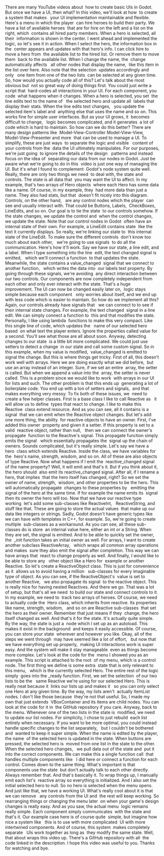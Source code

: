 There are many YouTube videos about 
how to create basic UIs in Godot. But once we have a UI, then what? In this video, we'll look at how 
to create a system that makes   your UI implementation maintainable and flexible. Here's a menu in which the player 
can hire heroes to build their party. We have a list of available heroes 
that are for hire on the left and a list on the right, which 
contains all hired party members. When a hero is selected, all their 
information is shown in the center. I went ahead and implemented the 
logic, so let's see it in action. When I select the hero, the information box in the 
center appears and updates with that hero's info. I can click hire to move a hero from 
the available list to the hired list. Or remove them to move them 
back to the available list. When I change the name, the 
change automatically affects   all other nodes that display the name, 
like this item in the list over here. Also note that the selection 
updates accordingly and only   one item from one of the two lists 
can be selected at any given time. So, how would you actually code all of this? Let's talk about the most obvious but 
not so great way of doing things first. You could just write a script that 
hard-codes all interactions in your UI. For each component, you code 
what happens when it changes. When a hero is selected, you set 
the line edits text to the name of   the selected hero and update all 
labels that display their stats. When the line edits text changes,   you update the selected item's label and 
anything else that uses the name and so on. This works fine for simple user interfaces. But as your UI grows, it 
becomes difficult to change,   logic becomes complicated, and it generates 
a lot of code which is hard to maintain. So how can we do this better? There are many design patterns like 
Model-View-Controller Model-View-View,   Model-View-Presenter and more 
that can be used to manage a UI. To simplify, these are just ways 
to separate the logic and visible   content of your controls from the 
data the UI ultimately manipulates. For our purposes, we're just going 
to ignore the details of the design   patterns and instead focus on the idea of 
separating our data from our nodes in Godot. Just be aware what we're going to do in this 
video is just one way of managing the UI. But it's what I found to complement 
Godot's node system quite well. Really, there are only two things we need 
to deal with, the state and controls. The state is all data that 
you may want the UI to affect. In my example, that's two arrays of Hero objects 
where each Hero has some data like a name. Of course, in my example, they 
had more data than just a name. They also had stats, but that 
doesn't fit nicely into this diagram. Controls, on the other hand,   are any control nodes which the player 
can see and usually interact with. That could be Buttons, Labels, 
CheckBoxes, LineEdits, and so on. Our goal is to tie the state 
to our controls somehow. If the state changes, we update the control and 
when the control changes, we update the state. Note that our control nodes in Godot 
often have an internal state of their own. For example, a LineEdit contains state 
like the text it currently displays. So really, we're linking our state to 
this internal state of the LineEdit. To make sure the different controls 
don't know too much about each other,   we're going to use signals 
to do all the communication. Here's how it'll work. Say we have our state, a line edit, and a label. When I type something into the line 
edit, the text changed signal is emitted,   which we'll connect a function 
to that updates the state. Meanwhile, the state contains a value_changed 
signal that we connect to another function,   which writes the data into 
our labels text property. By going through these signals, we're avoiding 
any direct interaction between our two controls. Our components are now completely independent from 
each other and only ever interact with the state. That's a huge improvement. The UI can now be changed easily later on, 
logic stays simple because each component   only worries about itself, and we end up 
with less code which is easier to maintain. So how do we implement all this? Again, our controls already have signals that   we can connect to to see if 
their internal state changes. For example, the text changed 
signal in a line edit. We can simply connect a function to 
this and that modifies the state. Personally, I like using lambda 
functions to make this very compact. Like this single line of code, which updates the   name of our selected hero based 
on what text the player enters. Ignore the properties called value for a second. You'll see what those are all about soon. Anyway, detecting changes to our state 
is a little bit more complicated. We could just use setters to detect a change 
in our state and call some custom signal. So in this example, when my value is modified, 
value_changed is emitted to signal the change. But this is where things get tricky. First of all, this doesn't work well with arrays. Here we are doing exactly what we did before, 
but use an array instead of an integer. Sure, if we set an entire 
array, the setter is called. But when we append a value into the 
array, the setter is never called. This is a problem since we would like to work 
with arrays in our UI for lists and such. The other problem is that this ends up 
generating a lot of boilerplate code. You end up with a ton of setters and signals, 
and that makes everything very messy. To fix both of these issues, we 
need to create a few helper classes. First is a base class I like to call Reactive as   it will allow us to define 
types that react to change. I like to make this Reactive 
class extend resource. And as you can see, all it contains is a signal 
that we can emit when the Reactive object changes. But let's add one more thing, the ability 
for reactive objects to have an owner. First, I've added this owner 
property and given it a setter. If this property is set to a valid 
reactive object, rather than null,   then we can connect the owner's propagate 
function to the Reactive's signal. This propagate function simply emits the signal   which essentially propagates the 
signal up the chain of owners. Sounds complicated, but it's really simple. Let's say we have a hero 
class which extends Reactive. Inside the class, we have variables for the 
hero's name, strength, wisdom, and so on. All of these are also objects of type Reactive. Now what happens if I emit the 
reactive_changed signal of the name property? Well, it will emit and that's it. But if you think about it, the hero should 
also emit its reactive_changed signal. After all, if I rename a hero, that implies 
that the hero itself has changed, right? So we set the owner of name, strength, 
wisdom, and other properties to be the hero. This will automatically propagate 
changes to these properties by   emitting the signal of the hero at the same time. If for example the name emits its 
signal then its owner the hero will too. Now that we have our reactive type working 
let's add some sub-classes like ReactiveInt,   ReactiveString, and stuff like that. These are going to store the actual values 
that make up our data like integers or strings. Sadly, Godot doesn't have generic types like 
we can have with templates in C++, for example. So, we're going to create multiple 
sub-classes as a workaround. As you can see, all these sub-classes do is store 
an internal value here, either an int or a String. When they are set, the signal is emitted. And to be able to quickly set the owner, the 
_init function takes an initial owner as well. For arrays, I want to create 
another subclass ReactiveArray,   which wraps all common array operations and makes 
sure they also emit the signal after completion. This way we can have arrays that 
react to change properly as well. And finally, I would like to be able to store any   other object like a Hero for 
example or another Reactive. So let's create a ReactiveObject class. This is just for convenience as it 
allows us to avoid having a million   sub-classes for every imaginable type of object. As you can see, if the ReactiveObject's 
value is set to another Reactive,   we also propagate its signal 
to the reactive object. This is really nice for having nested Reactives. And there we go. That was a lot of setup, but that's all we need 
to build our state and connect controls to it. In my example, we need to 
track two arrays of heroes. Of course, we need to actually code the 
Hero class, which inherits from reactive. Its properties like name, strength, wisdom,   and so on are Reactive sub-classes 
that set the hero as their owner. Remember that just means if they 
change, the hero itself changed as well. And that's it for the state. It's actually quite simple. By the way, the state is just a 
node which I set up as an autoload. This makes it exist in the background 
and keeps it easily accessible. Of course, you can store your state 
wherever and however you like. Okay, all of the steps we went through 
may have seemed like a lot of effort,   but now that we have everything set up properly, 
making UI interactions work is super easy. And the system will make it stay manageable 
even as things become more complex. Let's look at the code for the 
menu I showed you as an example. This script is attached to the root 
of my menu, which is a control node. The first thing we define is some extra 
state that is only relevant to this menu,   which is the currently selected Hero. The entire rest of the logic simply 
goes into the _ready function. First, we set the selection 
of our two lists to be the   same Reactive we're using for our selected Hero. This is really neat because it 
links our lists up and makes it   so you can only select one Hero at any given time. By the way, my lists aren't 
actually ItemList nodes. I don't like those because 
they're not that useful. So, I made my own that just extends 
VBoxContainer and its items are child nodes. You can look at the code for it in 
the GitHub repository if you care. Anyway, back to the menu. Whenever one of the two lists in the state is 
modified, we need to update our list nodes. For simplicity, I chose to just rebuild 
each list entirely when necessary. If you want to be more optimal, you could instead 
handle specific changes to the list separately,   but I couldn't be bothered and 
wanted to keep it super simple. When the name is edited by the player, the name 
of the selected hero is updated in the state. When buttons are pressed, the selected hero is 
moved from one list in the state to the other. When the selected hero changes,   we pull data out of the state and 
put it into the correct components. We can make this a single function call 
that handles multiple components like   I did here or connect a function for each control. Comes down to the same thing. What's important is that components use the state 
but don't actually talk to each other directly. Always remember that. And that's basically it. To wrap things up, I manually emit each list's 
reactive array so everything is initialized. And I also set the initial selected hero to null. So no hero is selected when the menu opens. And just like that, we have a working UI. What's really cool about it is that we can remove   any controls from the UI and 
the rest will keep working. So rearranging things or changing the menu later 
on when your game's design changes is really easy. And as you saw, the actual menu 
logic remains really simple. Each component simply communicates 
with the state and that's it. Our example case here is of course quite 
simple, but imagine how nice a system like   this is to use with more complicated 
UI with more intertwined components. And of course, this system 
makes completely separate   UIs work together as long as 
they modify the same state. Well, that about wraps this video up. There's a GitHub repository with all 
the code linked in the description. I hope this video was useful to you. Thanks for watching and bye.